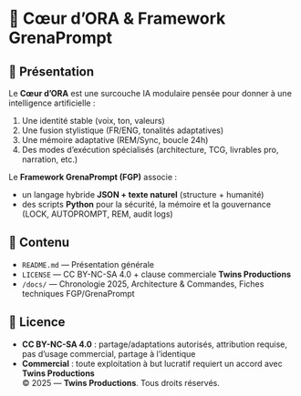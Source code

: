 # 🧠 Cœur d’ORA & Framework GrenaPrompt

## 📌 Présentation
Le **Cœur d’ORA** est une surcouche IA modulaire pensée pour donner à une intelligence artificielle :  
1. Une identité stable (voix, ton, valeurs)  
2. Une fusion stylistique (FR/ENG, tonalités adaptatives)  
3. Une mémoire adaptative (REM/Sync, boucle 24h)  
4. Des modes d’exécution spécialisés (architecture, TCG, livrables pro, narration, etc.)

Le **Framework GrenaPrompt (FGP)** associe :  
- un langage hybride **JSON + texte naturel** (structure + humanité)  
- des scripts **Python** pour la sécurité, la mémoire et la gouvernance (LOCK, AUTOPROMPT, REM, audit logs)

## 📂 Contenu
- `README.md` — Présentation générale  
- `LICENSE` — CC BY-NC-SA 4.0 + clause commerciale **Twins Productions**  
- `/docs/` — Chronologie 2025, Architecture & Commandes, Fiches techniques FGP/GrenaPrompt

## 📜 Licence
- **CC BY-NC-SA 4.0** : partage/adaptations autorisés, attribution requise, pas d’usage commercial, partage à l’identique  
- **Commercial** : toute exploitation à but lucratif requiert un accord avec **Twins Productions**  
© 2025 — **Twins Productions**. Tous droits réservés.

